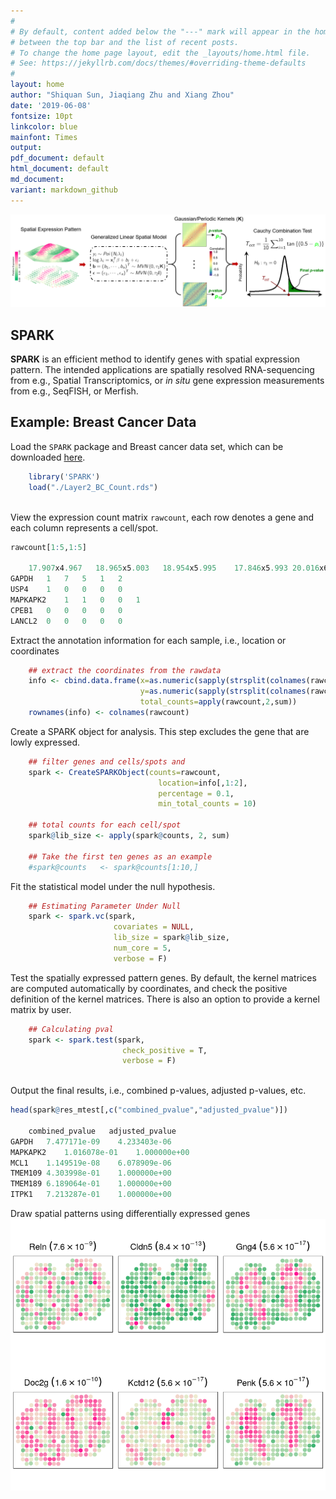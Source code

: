 ```yaml
---
#
# By default, content added below the "---" mark will appear in the home page
# between the top bar and the list of recent posts.
# To change the home page layout, edit the _layouts/home.html file.
# See: https://jekyllrb.com/docs/themes/#overriding-theme-defaults
#
layout: home
author: "Shiquan Sun, Jiaqiang Zhu and Xiang Zhou"
date: '2019-06-08'
fontsize: 10pt
linkcolor: blue
mainfont: Times
output:
pdf_document: default
html_document: default
md_document:
variant: markdown_github
---
```


![SPARK\_pipeline](pipline.png)

## SPARK

**SPARK** is an efficient method to identify genes with spatial expression pattern. The intended applications are spatially resolved RNA-sequencing from e.g., Spatial Transcriptomics, or *in situ* gene expression measurements from
e.g., SeqFISH, or Merfish.


## Example: Breast Cancer Data

Load the `SPARK` package and Breast cancer data set, which can be downloaded [here](https://github.com/xzhoulab/SPARK/blob/master/data/Layer2_BC_Count.rds).
```R
    library('SPARK')
    load("./Layer2_BC_Count.rds")
     
```
View the expression count matrix `rawcount`, each row denotes a gene and each column represents a cell/spot.
```R
rawcount[1:5,1:5]

    17.907x4.967   18.965x5.003   18.954x5.995    17.846x5.993 20.016x6.019
GAPDH   1   7   5   1   2
USP4    1   0   0   0   0
MAPKAPK2    1   1   0   0   1
CPEB1   0   0   0   0   0
LANCL2  0   0   0   0   0
```

Extract the annotation information for each sample, i.e., location or coordinates
```R   
    ## extract the coordinates from the rawdata
    info <- cbind.data.frame(x=as.numeric(sapply(strsplit(colnames(rawcount),split="x"),"[",1)),
                             y=as.numeric(sapply(strsplit(colnames(rawcount),split="x"),"[",2)),
                             total_counts=apply(rawcount,2,sum))
    rownames(info) <- colnames(rawcount)
```
Create a SPARK object for analysis. This step excludes the gene that are lowly expressed.
```R 
    ## filter genes and cells/spots and 
    spark <- CreateSPARKObject(counts=rawcount, 
                                 location=info[,1:2],
                                 percentage = 0.1, 
                                 min_total_counts = 10)

    ## total counts for each cell/spot
    spark@lib_size <- apply(spark@counts, 2, sum)

    ## Take the first ten genes as an example
    #spark@counts   <- spark@counts[1:10,]
```

Fit the statistical model under the null hypothesis.
```R 
    ## Estimating Parameter Under Null
    spark <- spark.vc(spark, 
                       covariates = NULL, 
                       lib_size = spark@lib_size, 
                       num_core = 5,
                       verbose = F)
```

Test the spatially expressed pattern genes. By default, the kernel matrices are computed automatically by coordinates, and check the positive definition of the kernel matrices. There is also an option to provide a kernel matrix by user.
```R 
    ## Calculating pval
    spark <- spark.test(spark, 
                         check_positive = T, 
                         verbose = F)
    
```

Output the final results, i.e., combined p-values, adjusted p-values, etc. 
```R 
head(spark@res_mtest[,c("combined_pvalue","adjusted_pvalue")])

    combined_pvalue   adjusted_pvalue
GAPDH   7.477171e-09    4.233403e-06
MAPKAPK2    1.016078e-01    1.000000e+00
MCL1    1.149519e-08    6.078909e-06
TMEM109 4.303998e-01    1.000000e+00
TMEM189 6.189064e-01    1.000000e+00
ITPK1   7.213287e-01    1.000000e+00
```
Draw spatial patterns using differentially expressed genes
![SPARK\ pattern_genes](pattern_genes.png)
